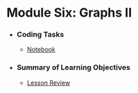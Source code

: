 # Module Six: Graphs II

- ### **Coding Tasks**
    - [Notebook](https://github.com/bennyp85/sit320-advanced-algorithms/blob/master/module%206/Mod_Graphs_II2.ipynb)

- ### **Summary of Learning Objectives**
    - [Lesson Review](https://github.com/bennyp85/sit320-advanced-algorithms/blob/master/module%206/lesson-review.md)